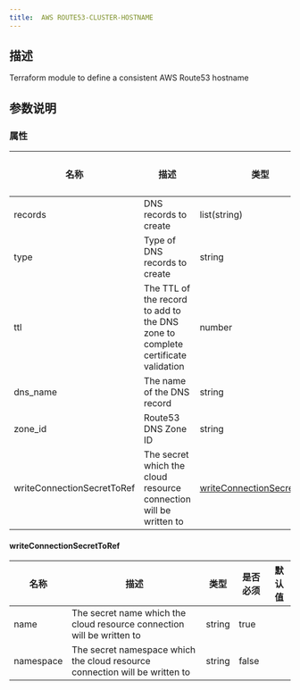 ```yaml
---
title:  AWS ROUTE53-CLUSTER-HOSTNAME
---
```


## 描述

Terraform module to define a consistent AWS Route53 hostname

## 参数说明


### 属性

 名称 | 描述 | 类型 | 是否必须 | 默认值 
 ------------ | ------------- | ------------- | ------------- | ------------- 
 records | DNS records to create | list(string) | true |  
 type | Type of DNS records to create | string | false |  
 ttl | The TTL of the record to add to the DNS zone to complete certificate validation | number | false |  
 dns_name | The name of the DNS record | string | false |  
 zone_id | Route53 DNS Zone ID | string | true |  
 writeConnectionSecretToRef | The secret which the cloud resource connection will be written to | [writeConnectionSecretToRef](#writeConnectionSecretToRef) | false |  


#### writeConnectionSecretToRef

 名称 | 描述 | 类型 | 是否必须 | 默认值 
 ------------ | ------------- | ------------- | ------------- | ------------- 
 name | The secret name which the cloud resource connection will be written to | string | true |  
 namespace | The secret namespace which the cloud resource connection will be written to | string | false |  
